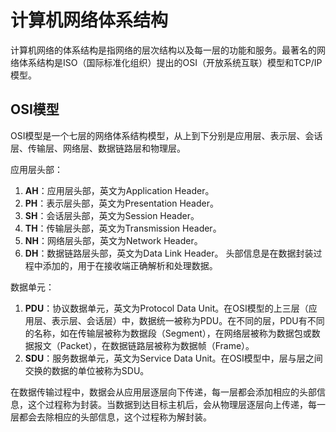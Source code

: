 # 计算机网络体系结构
  计算机网络的体系结构是指网络的层次结构以及每一层的功能和服务。最著名的网络体系结构是ISO（国际标准化组织）提出的OSI（开放系统互联）模型和TCP/IP模型。

## OSI模型
  OSI模型是一个七层的网络体系结构模型，从上到下分别是应用层、表示层、会话层、传输层、网络层、数据链路层和物理层。

应用层头部：
1. **AH**：应用层头部，英文为Application Header。
2. **PH**：表示层头部，英文为Presentation Header。
3. **SH**：会话层头部，英文为Session Header。
4. **TH**：传输层头部，英文为Transmission Header。
5. **NH**：网络层头部，英文为Network Header。
6. **DH**：数据链路层头部，英文为Data Link Header。
头部信息是在数据封装过程中添加的，用于在接收端正确解析和处理数据。

数据单元：
1. **PDU**：协议数据单元，英文为Protocol Data Unit。在OSI模型的上三层（应用层、表示层、会话层）中，数据统一被称为PDU。在不同的层，PDU有不同的名称，如在传输层被称为数据段（Segment），在网络层被称为数据包或数据报文（Packet），在数据链路层被称为数据帧（Frame）。
2. **SDU**：服务数据单元，英文为Service Data Unit。在OSI模型中，层与层之间交换的数据的单位被称为SDU。

  在数据传输过程中，数据会从应用层逐层向下传递，每一层都会添加相应的头部信息，这个过程称为封装。当数据到达目标主机后，会从物理层逐层向上传递，每一层都会去除相应的头部信息，这个过程称为解封装。

